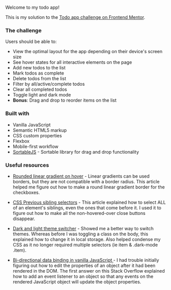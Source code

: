 Welcome to my todo app!

This is my solution to the [Todo app challenge on Frontend Mentor](https://www.frontendmentor.io/challenges/todo-app-Su1_KokOW).

### The challenge

Users should be able to:

- View the optimal layout for the app depending on their device's screen size
- See hover states for all interactive elements on the page
- Add new todos to the list
- Mark todos as complete
- Delete todos from the list
- Filter by all/active/complete todos
- Clear all completed todos
- Toggle light and dark mode
- **Bonus**: Drag and drop to reorder items on the list

### Built with

- Vanilla JavaScript
- Semantic HTML5 markup
- CSS custom properties
- Flexbox
- Mobile-first workflow
- [SortableJS](https://github.com/SortableJS/Sortable) - Sortable library for drag and drop functionality

### Useful resources

- [Rounded linear gradient on hover](https://gist.github.com/stereokai/36dc0095b9d24ce93b045e2ddc60d7a0#file-gistfile1-txt) - Linear gradients can be used borders, but they are not compatible with a border radius. This article helped me figure out how to make a round linear gradient border for the checkboxes.

- [CSS Previous sibling selectors](https://medium.com/free-code-camp/how-to-make-the-impossible-possible-in-css-with-a-little-creativity-bd96bb42b29d) - This article explained how to select ALL of an element's siblings, even the ones that come before it. I used it to figure out how to make all the non-hovered-over close buttons disappear.

- [Dark and light theme switcher](https://medium.com/@haxzie/dark-and-light-theme-switcher-using-css-variables-and-pure-javascript-zocada-dd0059d72fa2) - Showed me a better way to switch themes. Whereas before I was toggling a class on the body, this explained how to change it in local storage. Also helped condense my CSS as it no longer required multiple selectors (ie item & .dark-mode .item).

- [Bi-directional data binding in vanilla JavaScript ](https://stackoverflow.com/questions/16483560/how-to-implement-dom-data-binding-in-javascript) - I had trouble initially figuring out how to edit the properties of an object after it had been rendered in the DOM. The first answer on this Stack Overflow explained how to add an event listener to an object so that any events on the rendered JavaScript object will update the object properties.
